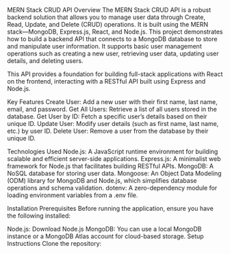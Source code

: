 MERN Stack CRUD API
Overview
The MERN Stack CRUD API is a robust backend solution that allows you to manage user data through Create, Read, Update, and Delete (CRUD) operations. 
It is built using the MERN stack—MongoDB, Express.js, React, and Node.js. This project demonstrates how to build a backend API that connects to a 
MongoDB database to store and manipulate user information. It supports basic user management operations such as creating a new user, retrieving user data, 
updating user details, and deleting users.

This API provides a foundation for building full-stack applications with React on the frontend, interacting with a RESTful API built using Express and Node.js.

Key Features
Create User: Add a new user with their first name, last name, email, and password.
Get All Users: Retrieve a list of all users stored in the database.
Get User by ID: Fetch a specific user’s details based on their unique ID.
Update User: Modify user details (such as first name, last name, etc.) by user ID.
Delete User: Remove a user from the database by their unique ID.

Technologies Used
Node.js: A JavaScript runtime environment for building scalable and efficient server-side applications.
Express.js: A minimalist web framework for Node.js that facilitates building RESTful APIs.
MongoDB: A NoSQL database for storing user data.
Mongoose: An Object Data Modeling (ODM) library for MongoDB and Node.js, which simplifies database operations and schema validation.
dotenv: A zero-dependency module for loading environment variables from a .env file.

Installation
Prerequisites
Before running the application, ensure you have the following installed:

Node.js: Download Node.js
MongoDB: You can use a local MongoDB instance or a MongoDB Atlas account for cloud-based storage.
Setup Instructions
Clone the repository:



